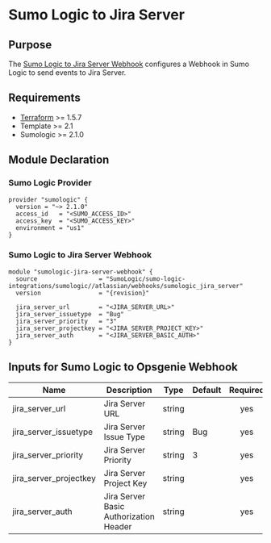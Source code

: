 # Sumo Logic to Jira Server

## Purpose

The [Sumo Logic to Jira Server Webhook](https://help.sumologic.com/Beta/Webhook_Connections_for_Jira/Webhook_Connection_for_Jira_Server) configures a Webhook in Sumo Logic to send events to Jira Server.

## Requirements

* [Terraform](https://www.terraform.io/downloads.html) >= 1.5.7
* Template >= 2.1
* Sumologic >= 2.1.0

## Module Declaration

### Sumo Logic Provider

```shell
provider "sumologic" {
  version = "~> 2.1.0"
  access_id   = "<SUMO_ACCESS_ID>"
  access_key  = "<SUMO_ACCESS_KEY>"
  environment = "us1"
}
```

### Sumo Logic to Jira Server Webhook
```shell
module "sumologic-jira-server-webhook" {
  source                 = "SumoLogic/sumo-logic-integrations/sumologic//atlassian/webhooks/sumologic_jira_server"
  version                = "{revision}"

  jira_server_url        = "<JIRA_SERVER_URL>"
  jira_server_issuetype  = "Bug"
  jira_server_priority   = "3"
  jira_server_projectkey = "<JIRA_SERVER_PROJECT_KEY>"
  jira_server_auth       = "<JIRA_SERVER_BASIC_AUTH>"
}
```

## Inputs for Sumo Logic to Opsgenie Webhook

| Name | Description | Type | Default | Required |
|------|-------------|------|---------|:-----:|
|jira_server_url|Jira Server URL|string||yes
|jira_server_issuetype|Jira Server Issue Type|string|Bug|yes
|jira_server_priority|Jira Server Priority|string|3|yes
|jira_server_projectkey|Jira Server Project Key|string||yes
|jira_server_auth|Jira Server Basic Authorization Header|string||yes
